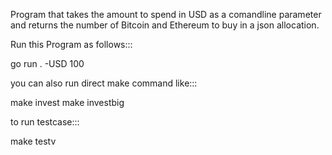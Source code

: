 Program that takes the amount to spend in USD as a comandline parameter and returns the number of Bitcoin and Ethereum to buy in a json allocation.

Run this Program as follows:::

go run . -USD 100

you can also run direct make command like:::

make invest
make investbig

to run testcase:::

make testv
